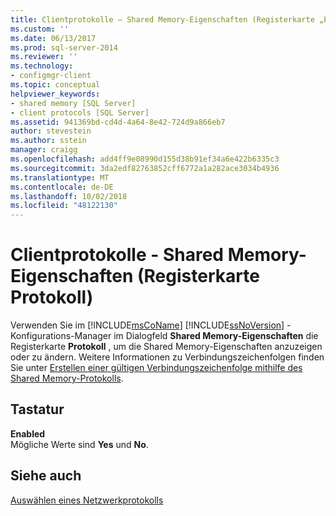 ```yaml
---
title: Clientprotokolle – Shared Memory-Eigenschaften (Registerkarte „Protokoll“) | Microsoft-Dokumentation
ms.custom: ''
ms.date: 06/13/2017
ms.prod: sql-server-2014
ms.reviewer: ''
ms.technology:
- configmgr-client
ms.topic: conceptual
helpviewer_keywords:
- shared memory [SQL Server]
- client protocols [SQL Server]
ms.assetid: 941369bd-cd4d-4a64-8e42-724d9a866eb7
author: stevestein
ms.author: sstein
manager: craigg
ms.openlocfilehash: add4ff9e08990d155d38b91ef34a6e422b6335c3
ms.sourcegitcommit: 3da2edf82763852cff6772a1a282ace3034b4936
ms.translationtype: MT
ms.contentlocale: de-DE
ms.lasthandoff: 10/02/2018
ms.locfileid: "48122130"
---
```

# <a name="client-protocols---shared-memory-properties-protocol-tab"></a>Clientprotokolle - Shared Memory-Eigenschaften (Registerkarte Protokoll)
  Verwenden Sie im [!INCLUDE[msCoName](../../includes/msconame-md.md)] [!INCLUDE[ssNoVersion](../../includes/ssnoversion-md.md)] -Konfigurations-Manager im Dialogfeld **Shared Memory-Eigenschaften** die Registerkarte **Protokoll** , um die Shared Memory-Eigenschaften anzuzeigen oder zu ändern. Weitere Informationen zu Verbindungszeichenfolgen finden Sie unter [Erstellen einer gültigen Verbindungszeichenfolge mithilfe des Shared Memory-Protokolls](../../../2014/tools/configuration-manager/creating-a-valid-connection-string-using-shared-memory-protocol.md).  
  
## <a name="options"></a>Tastatur  
 **Enabled**  
 Mögliche Werte sind **Yes** und **No**.  
  
## <a name="see-also"></a>Siehe auch  
 [Auswählen eines Netzwerkprotokolls](../../../2014/tools/configuration-manager/choosing-a-network-protocol.md)  
  
  
